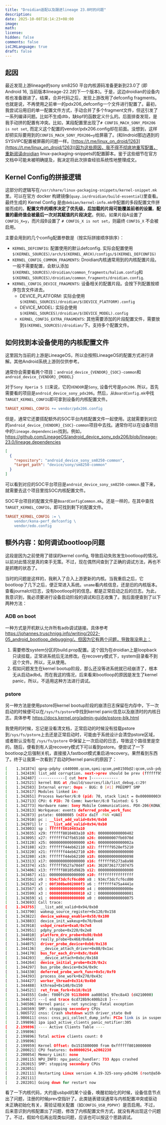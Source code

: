 ```yaml
---
title: "Droidian适配以及跟进lineage 23.0时的问题"
description:
date: 2025-10-08T16:14:23+08:00
image: 
math: 
license: 
hidden: false
comments: false
isCJKLanguage: true
draft: false
---
```


## 起因

最近发现上游lineage的sony sm8250 平台内核源码准备更新到23.0了 (即Android 16, 当前版本lineage-22.2的下一个版本)。于是，这边droidian的设备内核也准备跟进了。结果，合并代码之后，发现上游改用了defconfig fragments。也就是说，不再使用之前单一的pdx206_defconfig一个文件进行配置了。最初，我尝试沿用旧的单一配置文件方式，手动合并了多个fragment文件，但这引发了一系列编译问题。比如不生成dtb，缺bpf的函数定义什么的。后面排查发现，是我手动拼的配置有冲突。比如，某段配置里出现了`# CONFIG_MACH_SONY_PDX206 is not set`, 而定义这个配置的vendor/pdx206.config却在前面。没想到，这样却把实际要用到的`CONFIG_MACH_SONY_PDX206=y`给屏蔽了。(和lindroid那边遇到的SYSVIPC配置被屏蔽的问题一样。[https://t.me/linux_on_droid/1263](https://t.me/linux_on_droid/1263))因为这些原因，我不得不彻底地重写配置，重新阅读droidian linux-packaging-snippets的配置脚本。鉴于这些细节在官方文档中可能未被明确提及，我决定将此次排查经验系统性地整理成文。

## Kernel Config的拼接逻辑

这部分的逻辑写在`/usr/share/linux-packaging-snippets/kernel-snippet.mk`里。可以在官方 docker 构建镜像(`quay.io/droidian/build-essential`)里查看。最终生成的 Kernel Config 是由`debian/kernel-info.mk`中配置的多段配置文件拼接而成的。**配置文件的顺序决定了优先级，后加载的片段可能覆盖前者的设置**。**配置的最终值会被最后一次对其赋值的片段决定**。例如，如果片段A设置了 `CONFIG_X=y`，而片段B设置了 `# CONFIG_X is not set`，则最终 `CONFIG_X` 不会被启用。

主要会用到的几个config配置参数是（按实际拼接顺序排序）：

- `KERNEL_DEFCONFIG`: 配置使用的默认defconfig. 实际会配置使用`$(KERNEL_SOURCES)/arch/$(KERNEL_ARCH)/configs/$(KERNEL_DEFCONFIG)`
- `KERNEL_CONFIG_COMMON_FRAGMENTS`: Droidian内核通常用到的内核配置片段。一般不需要配置，会默认添加`$(KERNEL_SOURCES)/droidian/common_fragments/halium.config`和`$(KERNEL_SOURCES)/droidian/common_fragments/droidian.config`.
- `KERNEL_CONFIG_DEVICE_FRAGMENTS`: 设备相关的配置片段。会按下列配置按顺序包含文件进去。
  - DEVICE_PLATFORM: 实际会使用`$(KERNEL_SOURCES)/droidian/$(DEVICE_PlATFORM).config`
  - DEVICE_MODEL: 实际会使用`$(KERNEL_SOURCES)/droidian/$(DEVICE_MODEL).config`
  - `KERNEL_CONFIG_EXTRA_FRAGMENTS`: 其他需要添加的片段配置文件，需要放到`$(KERNEL_SOURCES)/droidian/`下。支持多个配置文件。

## 如何找到本设备使用的内核配置文件

这里因为当前的上游是LineageOS，所以会按照LineageOS的配置方式进行讲解。其他Android系统上游则仅供参考。

通常你会需要看两个项目：`android_device_{VENDOR}_{SOC}-common`和`android_device_{VENDOR}_{MODEL}`

对于`Sony Xperia 5 II`来说，它的`VENDOR`是`Sony`, 设备代号是`pdx206`. 所以，首先需要看的项目是`android_device_sony_pdx206`。然后，从`BoardConfig.mk`中找`TARGET_KERNEL_CONFIG`即可拿到设备的内核配置文件。

```makefile
TARGET_KERNEL_CONFIG += vendor/pdx206.config
```

但是，通常它还要搭配额外的SOC平台内核配置文件一起使用。这就需要到对应的`android_device_{VENDOR}_{SOC}-common`项目中去找。通常你可以在设备项目中的`lineage.dependencies`找到。例如，https://github.com/LineageOS/android_device_sony_pdx206/blob/lineage-23.0/lineage.dependencies 

```json
[
  {
    "repository": "android_device_sony_sm8250-common",
    "target_path": "device/sony/sm8250-common"
  }
]
```

可以看到对应的SOC平台项目是`android_device_sony_sm8250-common`.接下来，就需要去这个项目里找SOC内核配置文件。

SOC平台项目的配置文件是`BoardConfigCommon.mk`。还是一样的，在其中查找`TARGET_KERNEL_CONFIG`，即可找到剩下的配置文件。

```makefile
TARGET_KERNEL_CONFIG := \
    vendor/kona-perf_defconfig \
    vendor/edo.config
```

## 额外内容：如何调试bootloop问题

这段是因为之前使用了错误的kernel config, 导致启动失败发生bootloop的情况。以前对此情况是真的束手无策。不过，现在偶然间查到了正确的调试方法，再也不是抓瞎的状态了。

当时的问题是这样的，我刷入了合入上游更新的内核。当我重启之后，它bootloop了几下之后，便正常进入系统。`uname`看内核信息，还是旧的内核版本。查看journalctl日志，没有bootloop时的信息。都是正常启动之后的日志。为此，我意识到，我必须要进行设备启动阶段的调试和日志收集了。我后面便查到了以下两种方法：

### ADB on boot

一种方式是开机默认允许所有adb调试链接。具体参考 https://johannes.truschnigg.info/writing/2022-05_android_bootloop_debugging/。但因为它有两个问题，导致我没用上：

1. 需要修改system分区的build.prop配置。这个因为在droidian上是loopback只读挂载，正常进系统后无法修改。在recovery模式下，system目录看不到这个文件。所以，无从使用。
2. 假如问题发生在kernel bootup阶段，那么还没等进系统就已经崩溃了，根本无从启动adbd。而在我这的情况，后来看来bootloop的原因是发生了kernel panic，所以，不适用这种方法进行调试。

### pstore

另一种方法是使用pstore将kernel bootup阶段的崩溃日志保留在内存中，下一次启动的时候便可以在`/sys/fs/pstore`中找到kernel panic信息以及崩溃时的内核日志。具体参考 https://docs.kernel.org/admin-guide/pstore-blk.html 

我使用的时候，忘记是没看清文档，正常启动的时候没有挂载pstore到`/sys/fs/pstore`上去还是正常启动时，可能由于系统设计会清空pstore区域，或者默认没有在 `/sys/fs/pstore` 中保留上一次启动的日志，导致这个路径里是空的。随后，便看到有人说recovery模式下可以看到pstore。便尝试了一下bootloop之后强制关机，直接接入fastboot模式重启进recovery。果然看到东西了。终于让我第一次看到了启动时kernel panic的原因了：

```bash
[    1.341874] qpnp-pdphy c440000.qcom,spmi:qcom,pm8150b@2:qcom,usb-pdphy@1700: Linked as a consumer to regulator.10
[    1.342419] list_add corruption. next->prev should be prev (ffffff9528ef5210), but was 0000000000000000. (next=fffffff44eb62710).
[    1.342487] ------------[ cut here ]------------
[    1.342521] kernel BUG at /build/sources/lib/list_debug.c:29!
[    1.342583] Internal error: Oops - BUG: 0 [#1] PREEMPT SMP
[    1.342617] Modules linked in:
[    1.342651] Process kworker/6:0 (pid: 70, stack limit = 0x00000000307301e5)
[    1.342713] CPU: 6 PID: 70 Comm: kworker/6:0 Tainted: G S                4.19-325-sony-pdx206 #1
[    1.342773] Hardware name: Sony Mobile Communications. PDX-206(KONA) (DT)
[    1.342813] Workqueue: events deferred_probe_work_func
[    1.342873] pstate: 60800085 (nZCv daIf -PAN +UAO)
[    1.342910] pc : __list_add_valid+0x94/0xb0
[    1.342971] lr : __list_add_valid+0x94/0xb0
[    1.343003] sp : ffffff8010403a10
[    1.343035] x29: ffffff8010403a10 x28: 0000000000000402
[    1.343095] x27: fffffff47fb65160 x26: 000000007fb6970d
[    1.343128] x25: 0000000000000000 x24: 000000000000002a
[    1.343188] x23: fffffff44eb62110 x22: ffffff9528ef5210
[    1.343220] x21: fffffff44eb62710 x20: 0000000000000000
[    1.343280] x19: fffffff44eb62100 x18: 0000000000000098
[    1.343313] x17: 0000000000000000 x16: ffffff95273a8a98
[    1.343374] x15: ffffff9527a70d4f x14: 3020736177207475
[    1.343406] x13: ffffff80105d982b x12: 0000000000000000
[    1.343467] x11: 0000000000000000 x10: ffffffffffffffff
[    1.343501] x9 : 934cf3dcfcf6cd00 x8 : 934cf3dcfcf6cd00
[    1.343534] x7 : 00f300be002000f3 x6 : fffffff475a4441e
[    1.343567] x5 : 0000000000000000 x4 : 000000000000000e
[    1.343599] x3 : 0000000000000010 x2 : 0000000000000001
[    1.343659] x1 : 0000000000000000 x0 : 0000000000000075
[    1.343693] Call trace:
[    1.343755]  __list_add_valid+0x94/0xb0
[    1.343790]  wakeup_source_register+0x120/0x158
[    1.343822]  device_wakeup_enable+0x58/0x100
[    1.343883]  device_init_wakeup+0x70/0xe8
[    1.343918]  usbpd_create+0xa8/0x7e8
[    1.343951]  pdphy_probe+0x220/0x2e8
[    1.344010]  platform_drv_probe+0x80/0xb8
[    1.344043]  really_probe+0x468/0x6a4
[    1.344075]  driver_probe_device+0xb0/0x138
[    1.344136]  __device_attach_driver+0x88/0x1ac
[    1.344170]  bus_for_each_drv+0x8c/0xd4
[    1.344203]  __device_attach+0xbc/0x168
[    1.344264]  device_initial_probe+0x20/0x2c
[    1.344297]  bus_probe_device+0x34/0x9c
[    1.344330]  deferred_probe_work_func+0x5c/0xf0
[    1.344393]  process_one_work+0x270/0x43c
[    1.344427]  worker_thread+0x314/0x4b0
[    1.344488]  kthread+0x140/0x150
[    1.344521]  ret_from_fork+0x10/0x18
[    1.344555] Code: f000fc20 9113b000 aa0803e1 97ec8a43 (d4210000)
[    1.344617] ---[ end trace 6cd728b9c400b2c8 ]---
[    1.346506] Kernel panic - not syncing: Fatal exception
[    1.346569] SMP: stopping secondary CPUs
[    1.986572] cnss: Crash shutdown with driver_state 0x0
[    1.986611] cnss: cnss_pci_collect_dump_info: PCIe link is in suspend state
[    2.199896] ipa ipa3_active_clients_panic_notifier:305
[    2.199896] ---- Active Clients Table ----
[    2.199896]
[    2.199896] Total active clients count: 0
[    2.199896]
[    2.199959] Kernel Offset: 0x1515800000 from 0xffffff8010000000
[    2.200021] CPU features: 0x00000254,a2002238
[    2.200054] Memory Limit: none
[    2.200115] NPU_INFO: npu_panic_handler: 733 Apps crashed
[    2.202015] SMP: stopping secondary CPUs
[    2.202051]
[    2.202111] Restarting Linux version 4.19-325-sony-pdx206 (root@a5849d50bdf6) (Android (6051079 based on r370808) clang version 10.0.1 (https://android.googlesource.com/toolchain/llvm-project b9738d6d99f614c8bf7a3e7c769659b313b88244), GNU ld (binutils-2.27-41d8fcb) 2.27.0.20170315) #1 SMP PREEMPT Sun Oct 5 17:06:50 UTC 2025
[    2.202111]
[    2.202201] Going down for restart now
```

看了一下内核代码，大约是usbpd的某个设备，唤醒初始化的时候，设备信息节点出了问题，注册的时候prev空指针了。此类链表错误通常与内核配置冲突或驱动未正确初始化有关，需验证相关配置（如`CONFIG_USB_PDPHY`）是否启用。不过，后来意识到内核配置出了问题，修改了内核配置文件方式，就没有再出现这个问题了。不过，假如今后再出现类似问题，应该也可以按这个思路调试。
